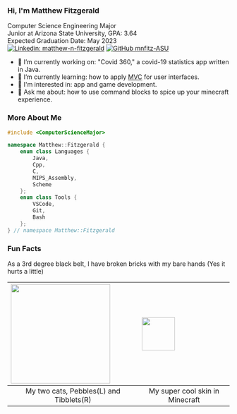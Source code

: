 ### Hi, I'm Matthew Fitzgerald

Computer Science Engineering Major<br>
Junior at Arizona State University, GPA: 3.64<br>
Expected Graduation Date: May 2023<br>
[![Linkedin: matthew-n-fitzgerald](https://img.shields.io/badge/-matthewf-blue?style=flat-square&logo=Linkedin&logoColor=white&link=https://www.linkedin.com/in/matthew-n-fitzgerald/)](https://www.linkedin.com/in/matthew-n-fitzgerald/)
[![GitHub mnfitz-ASU](https://img.shields.io/github/followers/mnfitz-ASU?label=follow&style=social)](https://github.com/mnfitz-ASU)

- 🔭 I’m currently working on: "Covid 360," a covid-19 statistics app written in Java.
- 🌱 I’m currently learning: how to apply [MVC](https://en.wikipedia.org/wiki/Model%E2%80%93view%E2%80%93controller) for user interfaces.
- 🤔 I'm interested in: app and game development.
- 💬 Ask me about: how to use command blocks to spice up your minecraft experience.

### More About Me
```c++
#include <ComputerScienceMajor>

namespace Matthew::Fitzgerald {
    enum class Languages {
        Java, 
        Cpp, 
        C,
        MIPS_Assembly, 
        Scheme
    };
    enum class Tools {
        VSCode,
        Git, 
        Bash
    };
} // namespace Matthew::Fitzgerald
```

### Fun Facts
As a 3rd degree black belt, I have broken bricks with my bare hands (Yes it hurts a little)<br>
<!--
Here are some ideas to get you started:

- 🔭 I’m currently working on ...
- 🌱 I’m currently learning ...
- 👯 I’m looking to collaborate on ...
- 🤔 I’m looking for help with ...
- 💬 Ask me about ...
- 📫 How to reach me: ...
- 😄 Pronouns: ...
- ⚡ Fun fact: "As a 3rd degree black belt, I have broken bricks with my bare hands (Yes it hurts a little)",
               "My super cool skin in Minecraft", 
                      "I have two cats, Pebbles(left) and Tibblets(right)."
-->


| <img src="https://user-images.githubusercontent.com/79553911/129826965-d574824d-86d7-4a39-a8a0-73ddf3078d93.jpg" width=225 align=left> | <img src="https://user-images.githubusercontent.com/79553911/129829542-16e915aa-2854-4924-9899-01cf223b22c2.png" width=75 align=left> |
|:--:|:--:|
| My two cats, Pebbles(L) and Tibblets(R) | My super cool skin in Minecraft | 




